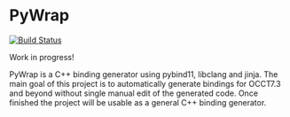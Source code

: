# PyWrap

[![Build Status](https://dev.azure.com/cadquery/pywrap/_apis/build/status/CadQuery.pywrap?branchName=master)](https://dev.azure.com/cadquery/pywrap/_build/latest?definitionId=5&branchName=master)

Work in progress!

PyWrap is a C++ binding generator using pybind11, libclang and jinja. The main goal of this project is to automatically generate bindings for OCCT7.3 and beyond without single manual edit of the generated code. Once finished the project will be usable as a general C++ binding generator.
